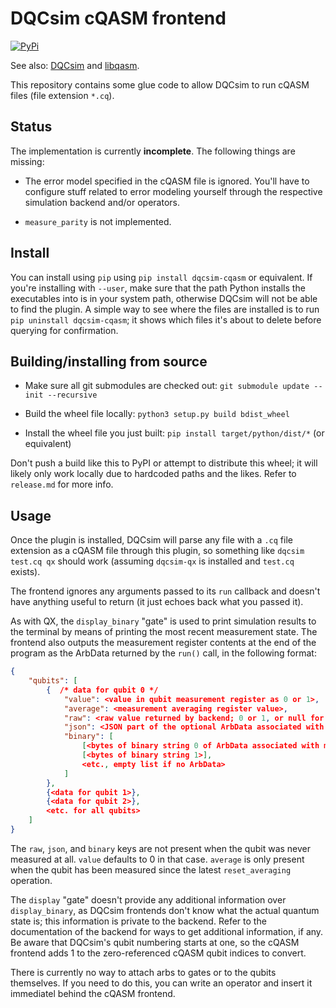# DQCsim cQASM frontend

[![PyPi](https://badgen.net/pypi/v/dqcsim-cqasm)](https://pypi.org/project/dqcsim-cqasm/)

See also: [DQCsim](https://github.com/mbrobbel/dqcsim) and
[libqasm](https://github.com/QE-Lab/libqasm/).

This repository contains some glue code to allow DQCsim to run cQASM files
(file extension `*.cq`).

## Status

The implementation is currently **incomplete**. The following things are
missing:

 - The error model specified in the cQASM file is ignored. You'll have to
   configure stuff related to error modeling yourself through the respective
   simulation backend and/or operators.

 - `measure_parity` is not implemented.

## Install

You can install using `pip` using `pip install dqcsim-cqasm` or equivalent.
If you're installing with `--user`, make sure that the path Python installs
the executables into is in your system path, otherwise DQCsim will not be
able to find the plugin. A simple way to see where the files are installed
is to run `pip uninstall dqcsim-cqasm`; it shows which files it's about to
delete before querying for confirmation.

## Building/installing from source

 - Make sure all git submodules are checked out:
   `git submodule update --init --recursive`

 - Build the wheel file locally:
   `python3 setup.py build bdist_wheel`

 - Install the wheel file you just built:
   `pip install target/python/dist/*` (or equivalent)

Don't push a build like this to PyPI or attempt to distribute this wheel; it
will likely only work locally due to hardcoded paths and the likes. Refer to
`release.md` for more info.

## Usage

Once the plugin is installed, DQCsim will parse any file with a `.cq` file
extension as a cQASM file through this plugin, so something like
`dqcsim test.cq qx` should work (assuming `dqcsim-qx` is installed and
`test.cq` exists).

The frontend ignores any arguments passed to its `run` callback and doesn't
have anything useful to return (it just echoes back what you passed it).

As with QX, the `display_binary` "gate" is used to print simulation results
to the terminal by means of printing the most recent measurement state. The
frontend also outputs the measurement register contents at the end of the
program as the ArbData returned by the `run()` call, in the following format:

```json
{
    "qubits": [
        {  /* data for qubit 0 */
            "value": <value in qubit measurement register as 0 or 1>,
            "average": <measurement averaging register value>,
            "raw": <raw value returned by backend; 0 or 1, or null for undefined>,
            "json": <JSON part of the optional ArbData associated with the measurement>,
            "binary": [
                [<bytes of binary string 0 of ArbData associated with measurement>],
                [<bytes of binary string 1>],
                <etc., empty list if no ArbData>
            ]
        },
        {<data for qubit 1>},
        {<data for qubit 2>},
        <etc. for all qubits>
    ]
}
```

The `raw`, `json`, and `binary` keys are not present when the qubit was never
measured at all. `value` defaults to 0 in that case. `average` is only present
when the qubit has been measured since the latest `reset_averaging` operation.

The `display` "gate" doesn't provide any additional information over
`display_binary`, as DQCsim frontends don't know what the actual quantum state
is; this information is private to the backend. Refer to the documentation of
the backend for ways to get additional information, if any. Be aware that
DQCsim's qubit numbering starts at one, so the cQASM frontend adds 1 to the
zero-referenced cQASM qubit indices to convert.

There is currently no way to attach arbs to gates or to the qubits themselves.
If you need to do this, you can write an operator and insert it immediatel
behind the cQASM frontend.

